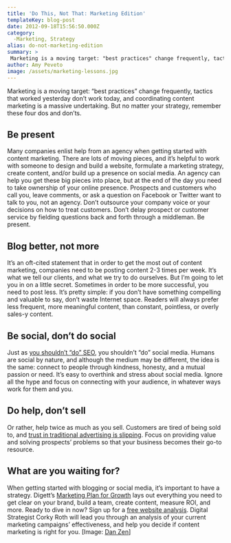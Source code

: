 ```yaml
---
title: 'Do This, Not That: Marketing Edition'
templateKey: blog-post
date: 2012-09-18T15:56:50.000Z
category: 
  -Marketing, Strategy
alias: do-not-marketing-edition
summary: > 
 Marketing is a moving target: "best practices" change frequently, tactics that worked yesterday don’t work today, and coordinating content marketing is a massive undertaking. But no matter your strategy, remember these four dos and don’ts.
author: Amy Peveto
image: /assets/marketing-lessons.jpg
---
```


Marketing is a moving target: “best practices” change frequently, tactics that worked yesterday don’t work today, and coordinating content marketing is a massive undertaking. But no matter your strategy, remember these four dos and don’ts.

Be present
----------

Many companies enlist help from an agency when getting started with content marketing. There are lots of moving pieces, and it’s helpful to work with someone to design and build a website, formulate a marketing strategy, create content, and/or build up a presence on social media. An agency can help you get these big pieces into place, but at the end of the day you need to take ownership of your online presence. Prospects and customers who call you, leave comments, or ask a question on Facebook or Twitter want to talk to you, not an agency. Don’t outsource your company voice or your decisions on how to treat customers. Don’t delay prospect or customer service by fielding questions back and forth through a middleman. Be present.

Blog better, not more
---------------------

It’s an oft-cited statement that in order to get the most out of content marketing, companies need to be posting content 2-3 times per week. It’s what we tell our clients, and what we try to do ourselves. But I’m going to let you in on a little secret. Sometimes in order to be more successful, you need to post less. It’s pretty simple: if you don’t have something compelling and valuable to say, don’t waste Internet space. Readers will always prefer less frequent, more meaningful content, than constant, pointless, or overly sales-y content.

Be social, don’t do social
--------------------------

Just as [you shouldn’t “do” SEO](/blog/09/11/2012/we-don-t-do-seo), you shouldn’t “do” social media. Humans are social by nature, and although the medium may be different, the idea is the same: connect to people through kindness, honesty, and a mutual passion or need. It’s easy to overthink and stress about social media. Ignore all the hype and focus on connecting with your audience, in whatever ways work for them and you.

Do help, don’t sell
-------------------

Or rather, help twice as much as you sell. Customers are tired of being sold to, and [trust in traditional advertising is slipping](/blog/08/28/2012/sell-less-help-more). Focus on providing value and solving prospects’ problems so that your business becomes their go-to resource.

What are you waiting for?
-------------------------

When getting started with blogging or social media, it’s important to have a strategy. Digett’s [Marketing Plan for Growth](/marketing-plan-growth) lays out everything you need to get clear on your brand, build a team, create content, measure ROI, and more. Ready to dive in now? Sign up for a [free website analysis](/website-consultation). Digital Strategist Corky Roth will lead you through an analysis of your current marketing campaigns’ effectiveness, and help you decide if content marketing is right for you. \[Image: [Dan Zen](http://www.flickr.com/photos/danzen/6223207859/)\]